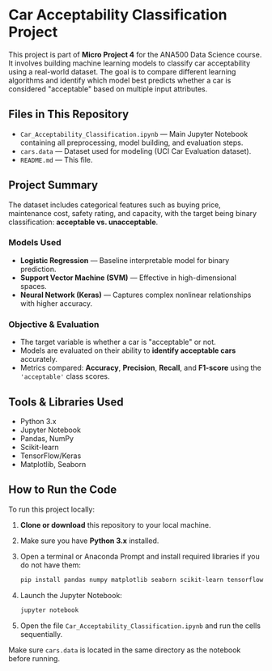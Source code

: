 # Car Acceptability Classification Project

This project is part of **Micro Project 4** for the ANA500 Data Science course. It involves building machine learning models to classify car acceptability using a real-world dataset. The goal is to compare different learning algorithms and identify which model best predicts whether a car is considered "acceptable" based on multiple input attributes.

## Files in This Repository

- `Car_Acceptability_Classification.ipynb` — Main Jupyter Notebook containing all preprocessing, model building, and evaluation steps.
- `cars.data` — Dataset used for modeling (UCI Car Evaluation dataset).
- `README.md` — This file.

## Project Summary

The dataset includes categorical features such as buying price, maintenance cost, safety rating, and capacity, with the target being binary classification: **acceptable vs. unacceptable**.

### Models Used
- **Logistic Regression** — Baseline interpretable model for binary prediction.
- **Support Vector Machine (SVM)** — Effective in high-dimensional spaces.
- **Neural Network (Keras)** — Captures complex nonlinear relationships with higher accuracy.

### Objective & Evaluation
- The target variable is whether a car is "acceptable" or not.
- Models are evaluated on their ability to **identify acceptable cars** accurately.
- Metrics compared: **Accuracy**, **Precision**, **Recall**, and **F1-score** using the `'acceptable'` class scores.

## Tools & Libraries Used

- Python 3.x
- Jupyter Notebook
- Pandas, NumPy
- Scikit-learn
- TensorFlow/Keras
- Matplotlib, Seaborn

## How to Run the Code

To run this project locally:

1. **Clone or download** this repository to your local machine.
2. Make sure you have **Python 3.x** installed.
3. Open a terminal or Anaconda Prompt and install required libraries if you do not have them:

   ```bash
   pip install pandas numpy matplotlib seaborn scikit-learn tensorflow
   ```

4. Launch the Jupyter Notebook:

   ```bash
   jupyter notebook
   ```

5. Open the file `Car_Acceptability_Classification.ipynb` and run the cells sequentially.

Make sure `cars.data` is located in the same directory as the notebook before running.